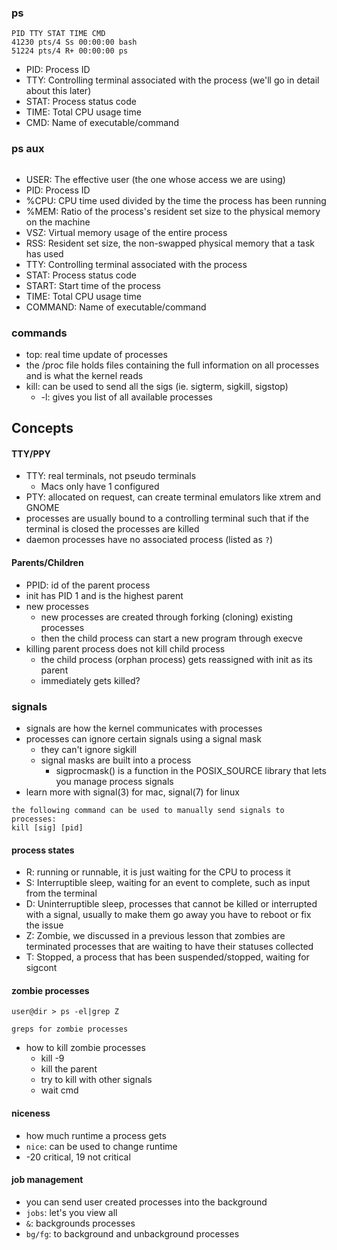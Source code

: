 ### ps
```
PID TTY STAT TIME CMD  
41230 pts/4 Ss 00:00:00 bash  
51224 pts/4 R+ 00:00:00 ps
```
- PID: Process ID
- TTY: Controlling terminal associated with the process (we'll go in detail about this later)
- STAT: Process status code
- TIME: Total CPU usage time
- CMD: Name of executable/command
### ps aux
```
```
- USER: The effective user (the one whose access we are using)
- PID: Process ID
- %CPU: CPU time used divided by the time the process has been running
- %MEM: Ratio of the process's resident set size to the physical memory on the machine
- VSZ: Virtual memory usage of the entire process
- RSS: Resident set size, the non-swapped physical memory that a task has used
- TTY: Controlling terminal associated with the process
- STAT: Process status code
- START: Start time of the process
- TIME: Total CPU usage time
- COMMAND: Name of executable/command

### commands
- top: real time update of processes
- the /proc file holds files containing the full information on all processes and is what the kernel reads
- kill: can be used to send all the sigs (ie. sigterm, sigkill, sigstop)
	- -l: gives you list of all available processes

## Concepts
#### TTY/PPY
- TTY: real terminals, not pseudo terminals
	- Macs only have 1 configured
- PTY: allocated on request, can create terminal emulators like xtrem and GNOME
- processes are usually bound to a controlling terminal such that if the terminal is closed the processes are killed
- daemon processes have no associated process (listed as ```?```)
#### Parents/Children
- PPID: id of the parent process
- init has PID 1 and is the highest parent
- new processes
	- new processes are created through forking (cloning) existing processes
	- then the child process can start a new program through execve
- killing parent process does not kill child process
	- the child process (orphan process) gets reassigned with init as its parent
	- immediately gets killed?

### signals
- signals are how the kernel communicates with processes
- processes can ignore certain signals using a signal mask
	- they can't ignore sigkill
	- signal masks are built into a process
		- sigprocmask() is a function in the POSIX_SOURCE library that lets you manage process signals
- learn more with signal(3) for mac, signal(7) for linux
```
the following command can be used to manually send signals to processes:
kill [sig] [pid]
```
#### process states
- R: running or runnable, it is just waiting for the CPU to process it
- S: Interruptible sleep, waiting for an event to complete, such as input from the terminal
- D: Uninterruptible sleep, processes that cannot be killed or interrupted with a signal, usually to make them go away you have to reboot or fix the issue
- Z: Zombie, we discussed in a previous lesson that zombies are terminated processes that are waiting to have their statuses collected
- T: Stopped, a process that has been suspended/stopped, waiting for sigcont

#### zombie processes
```
user@dir > ps -el|grep Z

greps for zombie processes
```
- how to kill zombie processes
	- kill -9
	- kill the parent
	- try to kill with other signals
	- wait cmd
#### niceness
- how much runtime a process gets
- ```nice```: can be used to change runtime
- -20 critical, 19 not critical

#### job management
- you can send user created processes into the background
- ```jobs```: let's you view all 
- ```&```: backgrounds processes
- ```bg/fg```: to background and unbackground processes